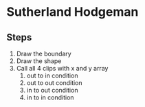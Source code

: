 # Sutherland Hodgeman

## Steps
1. Draw the boundary
2. Draw the shape
3. Call all 4 clips with x and y array
	1. out to in condition
	2. out to out condition
	3. in to out condition
	4. in to in condition
